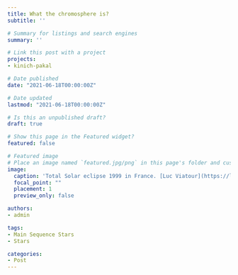 ```yaml
---
title: What the chromosphere is?
subtitle: ''

# Summary for listings and search engines
summary: ''

# Link this post with a project
projects: 
- kinich-pakal

# Date published
date: "2021-06-18T00:00:00Z"

# Date updated
lastmod: "2021-06-18T00:00:00Z"

# Is this an unpublished draft?
draft: true

# Show this page in the Featured widget?
featured: false

# Featured image
# Place an image named `featured.jpg/png` in this page's folder and customize its options here.
image:
  caption: 'Total Solar eclipse 1999 in France. [Luc Viatour](https://lucnix.be/)'
  focal_point: ""
  placement: 1
  preview_only: false

authors:
- admin

tags:
- Main Sequence Stars
- Stars

categories:
- Post
---
```



